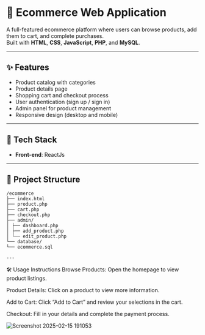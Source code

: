 # 🛒 Ecommerce Web Application

A full-featured ecommerce platform where users can browse products, add them to cart, and complete purchases.  
Built with **HTML**, **CSS**, **JavaScript**, **PHP**, and **MySQL**.

---



## ✨ Features

- Product catalog with categories
- Product details page
- Shopping cart and checkout process
- User authentication (sign up / sign in)
- Admin panel for product management
- Responsive design (desktop and mobile)

---

## 🧱 Tech Stack

- **Front-end**: ReactJs  


---

## 📂 Project Structure
```
/ecommerce
├── index.html
├── product.php
├── cart.php
├── checkout.php
├── admin/
│ ├── dashboard.php
│ ├── add_product.php
│ └── edit_product.php
└── database/
└── ecommerce.sql

---
```




🛠 Usage Instructions
Browse Products: Open the homepage to view product listings.

Product Details: Click on a product to view more information.

Add to Cart: Click “Add to Cart” and review your selections in the cart.

Checkout: Fill in your details and complete the payment process.


![Screenshot 2025-02-15 191053](https://github.com/user-attachments/assets/9410569b-610c-42d9-ad3f-b55185940a2f)










